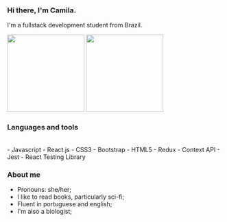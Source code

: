 ### Hi there, I'm Camila. 

I'm a fullstack development student from Brazil.

<div>
  <img height="180em" src="https://github-readme-stats.vercel.app/api?username=camila-mp&show_icons=true&theme=ocean_dark&include_all_commits=true&count_private=true"/>
  <img height="180em" src="https://github-readme-stats.vercel.app/api/top-langs/?username=camila-mp&layout=compact&langs_count=7&theme=ocean_dark"/>
</div>

### Languages and tools
<br>
- Javascript
- React.js
- CSS3
- Bootstrap
- HTML5
- Redux
- Context API
- Jest
- React Testing Library

### About me

- Pronouns: she/her;
- I like to read books, particularly sci-fi; 
- Fluent in portuguese and english;
- I'm also a biologist;

